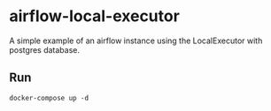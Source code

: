 # airflow-local-executor

A simple example of an airflow instance using the LocalExecutor with postgres database.

## Run

```docker-compose up -d```
